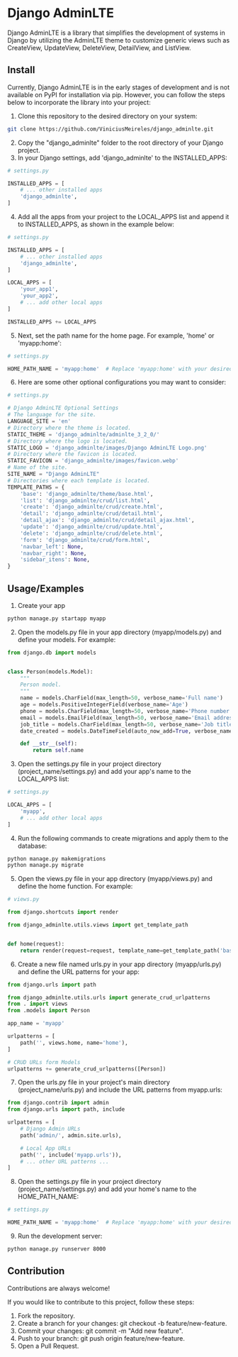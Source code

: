 
# Django AdminLTE

Django AdminLTE is a library that simplifies the development of systems in Django by utilizing the AdminLTE theme to customize generic views such as CreateView, UpdateView, DeleteView, DetailView, and ListView.


## Install

Currently, Django AdminLTE is in the early stages of development and is not available on PyPI for installation via pip. However, you can follow the steps below to incorporate the library into your project:

1. Clone this repository to the desired directory on your system:

```bash
git clone https://github.com/ViniciusMeireles/django_adminlte.git
```

2. Copy the "django_adminlte" folder to the root directory of your Django project.
3. In your Django settings, add 'django_adminlte' to the INSTALLED_APPS:

```python
# settings.py

INSTALLED_APPS = [
    # ... other installed apps
    'django_adminlte',
]
```

4. Add all the apps from your project to the LOCAL_APPS list and append it to INSTALLED_APPS, as shown in the example below:

```python
# settings.py

INSTALLED_APPS = [
    # ... other installed apps
    'django_adminlte',
]

LOCAL_APPS = [
    'your_app1',
    'your_app2',
    # ... add other local apps
]

INSTALLED_APPS += LOCAL_APPS
``` 

5. Next, set the path name for the home page. For example, 'home' or 'myapp:home':

```python
# settings.py

HOME_PATH_NAME = 'myapp:home'  # Replace 'myapp:home' with your desired home page path
```

6. Here are some other optional configurations you may want to consider:

```python
# settings.py

# Django AdminLTE Optional Settings
# The language for the site.
LANGUAGE_SITE = 'en'
# Directory where the theme is located.
STATIC_THEME = 'django_adminlte/adminlte_3_2_0/'
# Directory where the logo is located.
STATIC_LOGO = 'django_adminlte/images/Django AdminLTE Logo.png'
# Directory where the favicon is located.
STATIC_FAVICON = 'django_adminlte/images/favicon.webp'
# Name of the site.
SITE_NAME = "Django AdminLTE"
# Directories where each template is located.
TEMPLATE_PATHS = {
    'base': 'django_adminlte/theme/base.html',
    'list': 'django_adminlte/crud/list.html',
    'create': 'django_adminlte/crud/create.html',
    'detail': 'django_adminlte/crud/detail.html',
    'detail_ajax': 'django_adminlte/crud/detail_ajax.html',
    'update': 'django_adminlte/crud/update.html',
    'delete': 'django_adminlte/crud/delete.html',
    'form': 'django_adminlte/crud/form.html',
    'navbar_left': None,
    'navbar_right': None,
    'sidebar_itens': None,
}
```
## Usage/Examples

1. Create your app

```bash
python manage.py startapp myapp
```

2. Open the models.py file in your app directory (myapp/models.py) and define your models. For example:

```python
from django.db import models


class Person(models.Model):
    """
    Person model.
    """
    name = models.CharField(max_length=50, verbose_name='Full name')
    age = models.PositiveIntegerField(verbose_name='Age')
    phone = models.CharField(max_length=50, verbose_name='Phone number')
    email = models.EmailField(max_length=50, verbose_name='Email address')
    job_title = models.CharField(max_length=50, verbose_name='Job title')
    date_created = models.DateTimeField(auto_now_add=True, verbose_name='Date created')

    def __str__(self):
        return self.name

```

3. Open the settings.py file in your project directory (project_name/settings.py) and add your app's name to the LOCAL_APPS list:

```python
# settings.py

LOCAL_APPS = [
    'myapp',
    # ... add other local apps
]
```

4. Run the following commands to create migrations and apply them to the database:

```bash
python manage.py makemigrations
python manage.py migrate
```

5. Open the views.py file in your app directory (myapp/views.py) and define the home function. For example:

```python
# views.py

from django.shortcuts import render

from django_adminlte.utils.views import get_template_path


def home(request):
    return render(request=request, template_name=get_template_path('base'))
```

6. Create a new file named urls.py in your app directory (myapp/urls.py) and define the URL patterns for your app:

```python
from django.urls import path

from django_adminlte.utils.urls import generate_crud_urlpatterns
from . import views
from .models import Person

app_name = 'myapp'

urlpatterns = [
    path('', views.home, name='home'),
]

# CRUD URLs form Models
urlpatterns += generate_crud_urlpatterns([Person])

```

7. Open the urls.py file in your project's main directory (project_name/urls.py) and include the URL patterns from myapp.urls:

```python
from django.contrib import admin
from django.urls import path, include

urlpatterns = [
    # Django Admin URLs
    path('admin/', admin.site.urls),

    # Local App URLs
    path('', include('myapp.urls')),
    # ... other URL patterns ...
]

```

8. Open the settings.py file in your project directory (project_name/settings.py) and add your home's name to the HOME_PATH_NAME:

```python
# settings.py

HOME_PATH_NAME = 'myapp:home'  # Replace 'myapp:home' with your desired home page path
```

9. Run the development server:
```bash
python manage.py runserver 8000
```
## Contribution

Contributions are always welcome!

If you would like to contribute to this project, follow these steps:

1. Fork the repository.
2. Create a branch for your changes: git checkout -b feature/new-feature.
3. Commit your changes: git commit -m "Add new feature".
4. Push to your branch: git push origin feature/new-feature.
5. Open a Pull Request.
